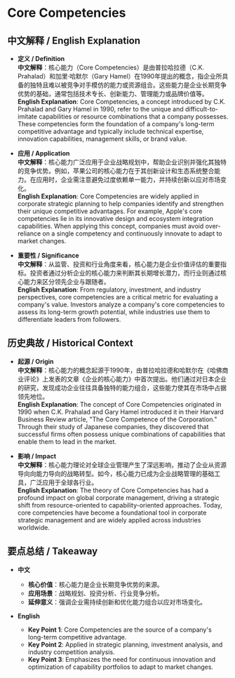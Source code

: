 # Core Competencies

## 中文解释 / English Explanation

* **定义 / Definition**  
  **中文解释**：核心能力（Core Competencies）是由普拉哈拉德（C.K. Prahalad）和加里·哈默尔（Gary Hamel）在1990年提出的概念，指企业所具备的独特且难以被竞争对手模仿的能力或资源组合。这些能力是企业长期竞争优势的基础，通常包括技术专长、创新能力、管理能力或品牌价值等。  
  **English Explanation**: Core Competencies, a concept introduced by C.K. Prahalad and Gary Hamel in 1990, refer to the unique and difficult-to-imitate capabilities or resource combinations that a company possesses. These competencies form the foundation of a company's long-term competitive advantage and typically include technical expertise, innovation capabilities, management skills, or brand value.

* **应用 / Application**  
  **中文解释**：核心能力广泛应用于企业战略规划中，帮助企业识别并强化其独特的竞争优势。例如，苹果公司的核心能力在于其创新设计和生态系统整合能力。在应用时，企业需注意避免过度依赖单一能力，并持续创新以应对市场变化。  
  **English Explanation**: Core Competencies are widely applied in corporate strategic planning to help companies identify and strengthen their unique competitive advantages. For example, Apple's core competencies lie in its innovative design and ecosystem integration capabilities. When applying this concept, companies must avoid over-reliance on a single competency and continuously innovate to adapt to market changes.

* **重要性 / Significance**  
  **中文解释**：从监管、投资和行业角度来看，核心能力是企业价值评估的重要指标。投资者通过分析企业的核心能力来判断其长期增长潜力，而行业则通过核心能力来区分领先企业与跟随者。  
  **English Explanation**: From regulatory, investment, and industry perspectives, core competencies are a critical metric for evaluating a company's value. Investors analyze a company's core competencies to assess its long-term growth potential, while industries use them to differentiate leaders from followers.

## 历史典故 / Historical Context

* **起源 / Origin**  
  **中文解释**：核心能力的概念起源于1990年，由普拉哈拉德和哈默尔在《哈佛商业评论》上发表的文章《企业的核心能力》中首次提出。他们通过对日本企业的研究，发现成功企业往往具备独特的能力组合，这些能力使其在市场中占据领先地位。  
  **English Explanation**: The concept of Core Competencies originated in 1990 when C.K. Prahalad and Gary Hamel introduced it in their Harvard Business Review article, "The Core Competence of the Corporation." Through their study of Japanese companies, they discovered that successful firms often possess unique combinations of capabilities that enable them to lead in the market.

* **影响 / Impact**  
  **中文解释**：核心能力理论对全球企业管理产生了深远影响，推动了企业从资源导向向能力导向的战略转型。如今，核心能力已成为企业战略管理的基础工具，广泛应用于全球各行业。  
  **English Explanation**: The theory of Core Competencies has had a profound impact on global corporate management, driving a strategic shift from resource-oriented to capability-oriented approaches. Today, core competencies have become a foundational tool in corporate strategic management and are widely applied across industries worldwide.

## 要点总结 / Takeaway

* **中文**  
  - **核心价值**：核心能力是企业长期竞争优势的来源。  
  - **应用场景**：战略规划、投资分析、行业竞争分析。  
  - **延伸意义**：强调企业需持续创新和优化能力组合以应对市场变化。  

* **English**  
  - **Key Point 1**: Core Competencies are the source of a company's long-term competitive advantage.  
  - **Key Point 2**: Applied in strategic planning, investment analysis, and industry competition analysis.  
  - **Key Point 3**: Emphasizes the need for continuous innovation and optimization of capability portfolios to adapt to market changes.